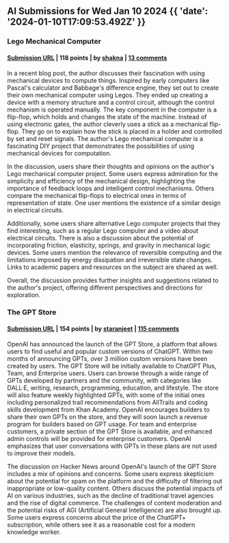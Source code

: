 ## AI Submissions for Wed Jan 10 2024 {{ 'date': '2024-01-10T17:09:53.492Z' }}

### Lego Mechanical Computer

#### [Submission URL](https://www.drmoron.org/posts/mechanical-computer/) | 118 points | by [shakna](https://news.ycombinator.com/user?id=shakna) | [13 comments](https://news.ycombinator.com/item?id=38939070)

In a recent blog post, the author discusses their fascination with using mechanical devices to compute things. Inspired by early computers like Pascal's calculator and Babbage's difference engine, they set out to create their own mechanical computer using Legos. They ended up creating a device with a memory structure and a control circuit, although the control mechanism is operated manually. The key component in the computer is a flip-flop, which holds and changes the state of the machine. Instead of using electronic gates, the author cleverly uses a stick as a mechanical flip-flop. They go on to explain how the stick is placed in a holder and controlled by set and reset signals. The author's Lego mechanical computer is a fascinating DIY project that demonstrates the possibilities of using mechanical devices for computation.

In the discussion, users share their thoughts and opinions on the author's Lego mechanical computer project. Some users express admiration for the simplicity and efficiency of the mechanical design, highlighting the importance of feedback loops and intelligent control mechanisms. Others compare the mechanical flip-flops to electrical ones in terms of representation of state. One user mentions the existence of a similar design in electrical circuits. 

Additionally, some users share alternative Lego computer projects that they find interesting, such as a regular Lego computer and a video about electrical circuits. There is also a discussion about the potential of incorporating friction, elasticity, springs, and gravity in mechanical logic devices. Some users mention the relevance of reversible computing and the limitations imposed by energy dissipation and irreversible state changes. Links to academic papers and resources on the subject are shared as well. 

Overall, the discussion provides further insights and suggestions related to the author's project, offering different perspectives and directions for exploration.

### The GPT Store

#### [Submission URL](https://openai.com/blog/introducing-the-gpt-store) | 154 points | by [staranjeet](https://news.ycombinator.com/user?id=staranjeet) | [115 comments](https://news.ycombinator.com/item?id=38940911)

OpenAI has announced the launch of the GPT Store, a platform that allows users to find useful and popular custom versions of ChatGPT. Within two months of announcing GPTs, over 3 million custom versions have been created by users. The GPT Store will be initially available to ChatGPT Plus, Team, and Enterprise users. Users can browse through a wide range of GPTs developed by partners and the community, with categories like DALL·E, writing, research, programming, education, and lifestyle. The store will also feature weekly highlighted GPTs, with some of the initial ones including personalized trail recommendations from AllTrails and coding skills development from Khan Academy. OpenAI encourages builders to share their own GPTs on the store, and they will soon launch a revenue program for builders based on GPT usage. For team and enterprise customers, a private section of the GPT Store is available, and enhanced admin controls will be provided for enterprise customers. OpenAI emphasizes that user conversations with GPTs in these plans are not used to improve their models.

The discussion on Hacker News around OpenAI's launch of the GPT Store includes a mix of opinions and concerns. Some users express skepticism about the potential for spam on the platform and the difficulty of filtering out inappropriate or low-quality content. Others discuss the potential impacts of AI on various industries, such as the decline of traditional travel agencies and the rise of digital commerce. The challenges of content moderation and the potential risks of AGI (Artificial General Intelligence) are also brought up. Some users express concerns about the price of the ChatGPT+ subscription, while others see it as a reasonable cost for a modern knowledge worker.

